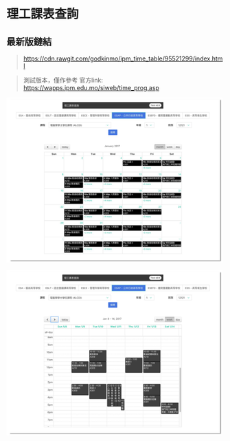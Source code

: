 # 理工課表查詢

## 最新版鏈結
> https://cdn.rawgit.com/godkinmo/ipm_time_table/95521299/index.html

> 測試版本，僅作參考
> 官方link: https://wapps.ipm.edu.mo/siweb/time_prog.asp

![01 set up-w800](images/01.png)

![02 set up-w800](images/02.png)

